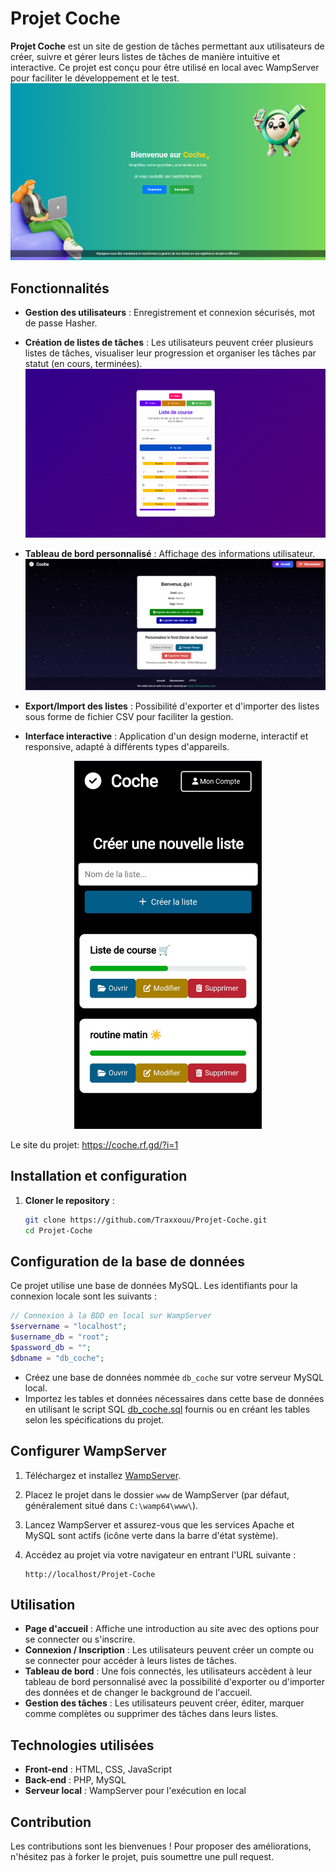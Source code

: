 # Projet Coche

**Projet Coche** est un site de gestion de tâches permettant aux utilisateurs de créer, suivre et gérer leurs listes de tâches de manière intuitive et interactive. Ce projet est conçu pour être utilisé en local avec WampServer pour faciliter le développement et le test.
![Accueil](https://github.com/Traxxouu/Projet-Coche/blob/main/image/accueil_image.png)

## Fonctionnalités

- **Gestion des utilisateurs** : Enregistrement et connexion sécurisés, mot de passe Hasher.
- **Création de listes de tâches** : Les utilisateurs peuvent créer plusieurs listes de tâches, visualiser leur progression et organiser les tâches par statut (en cours, terminées).
![Liste de tâches](https://github.com/Traxxouu/Projet-Coche/blob/main/image/tache_image.png)

- **Tableau de bord personnalisé** : Affichage des informations utilisateur.
![Tableau de bord](https://github.com/Traxxouu/Projet-Coche/blob/main/image/dashboard_image.png)

- **Export/Import des listes** : Possibilité d'exporter et d'importer des listes sous forme de fichier CSV pour faciliter la gestion.
- **Interface interactive** : Application d'un design moderne, interactif et responsive, adapté à différents types d'appareils.
<p align="center">
  <img src="https://github.com/Traxxouu/Projet-Coche/blob/main/image/vue_mobile_app.jpg" alt="Vue Mobile" width="300"/>
</p>

Le site du projet: https://coche.rf.gd/?i=1

## Installation et configuration

1. **Cloner le repository** :

   ```bash
   git clone https://github.com/Traxxouu/Projet-Coche.git
   cd Projet-Coche

## Configuration de la base de données

Ce projet utilise une base de données MySQL. Les identifiants pour la connexion locale sont les suivants :

```php
// Connexion à la BDD en local sur WampServer
$servername = "localhost";
$username_db = "root";
$password_db = "";
$dbname = "db_coche";
```
- Créez une base de données nommée ``db_coche`` sur votre serveur MySQL local.
- Importez les tables et données nécessaires dans cette base de données en utilisant le script SQL [db_coche.sql](https://github.com/Traxxouu/Projet-Coche/blob/main/db_coche.sql) fournis ou en créant les tables selon les spécifications du projet.

## Configurer WampServer

1. Téléchargez et installez [WampServer](https://www.wampserver.com/).

2. Placez le projet dans le dossier `www` de WampServer (par défaut, généralement situé dans `C:\wamp64\www\`).

3. Lancez WampServer et assurez-vous que les services Apache et MySQL sont actifs (icône verte dans la barre d'état système).

4. Accédez au projet via votre navigateur en entrant l'URL suivante :

   ```http
   http://localhost/Projet-Coche

## Utilisation

- **Page d'accueil** : Affiche une introduction au site avec des options pour se connecter ou s'inscrire.
- **Connexion / Inscription** : Les utilisateurs peuvent créer un compte ou se connecter pour accéder à leurs listes de tâches.
- **Tableau de bord** : Une fois connectés, les utilisateurs accèdent à leur tableau de bord personnalisé avec la possibilité d'exporter ou d'importer des données et de changer le background de l'accueil.
- **Gestion des tâches** : Les utilisateurs peuvent créer, éditer, marquer comme complètes ou supprimer des tâches dans leurs listes.

## Technologies utilisées

- **Front-end** : HTML, CSS, JavaScript
- **Back-end** : PHP, MySQL
- **Serveur local** : WampServer pour l'exécution en local

## Contribution

Les contributions sont les bienvenues ! Pour proposer des améliorations, n'hésitez pas à forker le projet, puis soumettre une pull request.




